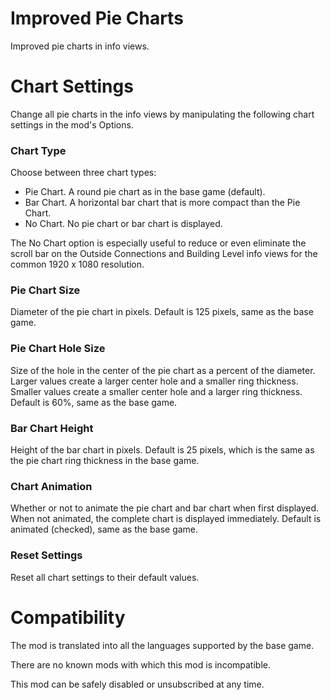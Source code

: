 ﻿# Improved Pie Charts

Improved pie charts in info views.

# Chart Settings
Change all pie charts in the info views by manipulating the following chart settings in the mod's Options.

### Chart Type
Choose between three chart types:
- Pie Chart.  A round pie chart as in the base game (default).
- Bar Chart.  A horizontal bar chart that is more compact than the Pie Chart.
- No Chart.  No pie chart or bar chart is displayed.

The No Chart option is especially useful to reduce or even eliminate the scroll bar on
the Outside Connections and Building Level info views for the common 1920 x 1080 resolution.

### Pie Chart Size
Diameter of the pie chart in pixels.
Default is 125 pixels, same as the base game.

### Pie Chart Hole Size
Size of the hole in the center of the pie chart as a percent of the diameter.
Larger values create a larger center hole and a smaller ring thickness.
Smaller values create a smaller center hole and a larger ring thickness.
Default is 60%, same as the base game.

### Bar Chart Height
Height of the bar chart in pixels.
Default is 25 pixels, which is the same as the pie chart ring thickness in the base game.

### Chart Animation
Whether or not to animate the pie chart and bar chart when first displayed.
When not animated, the complete chart is displayed immediately.
Default is animated (checked), same as the base game.

### Reset Settings
Reset all chart settings to their default values.

# Compatibility
The mod is translated into all the languages supported by the base game.

There are no known mods with which this mod is incompatible.

This mod can be safely disabled or unsubscribed at any time.

